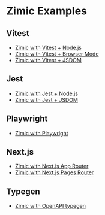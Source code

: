 <h1>
  Zimic Examples
</h1>

## Vitest

- [Zimic with Vitest + Node.js](./zimic-with-vitest-node)
- [Zimic with Vitest + Browser Mode](./zimic-with-vitest-browser)
- [Zimic with Vitest + JSDOM](./zimic-with-vitest-jsdom)

## Jest

- [Zimic with Jest + Node.js](./zimic-with-jest-node)
- [Zimic with Jest + JSDOM](./zimic-with-jest-jsdom)

## Playwright

- [Zimic with Playwright](./zimic-with-playwright)

## Next.js

- [Zimic with Next.js App Router](./zimic-with-next-js-app)
- [Zimic with Next.js Pages Router](./zimic-with-next-js-pages)

## Typegen

- [Zimic with OpenAPI typegen](./zimic-with-openapi-typegen)
